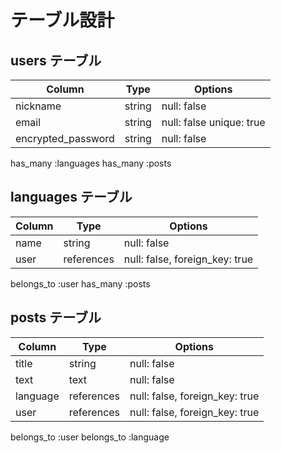 # テーブル設計

## users テーブル

| Column             | Type   | Options                  |
| ------------------ | ------ | -----------              |
| nickname           | string | null: false              |
| email              | string | null: false  unique: true|
| encrypted_password | string | null: false              |


has_many :languages
has_many :posts

## languages テーブル

| Column             | Type   | Options                  |
| ------------------ | ------ | -----------              |
| name               | string | null: false              |
| user     | references | null: false, foreign_key: true |

belongs_to :user
has_many :posts

## posts テーブル

| Column             | Type   | Options                  |
| ------------------ | ------ | -----------              |
| title              | string | null: false              |
| text               | text   | null: false              |
| language | references | null: false, foreign_key: true |
| user     | references | null: false, foreign_key: true |

belongs_to :user
belongs_to :language